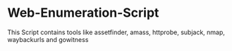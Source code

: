 # Web-Enumeration-Script
This Script contains tools like assetfinder, amass, httprobe, subjack, nmap, waybackurls and gowitness
